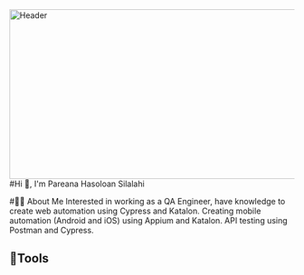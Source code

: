 <img src="https://dresma.ai/wp-content/uploads/2022/01/QA-Automation-EngineerMW.gif" alt="Header" width="800" height="300">
#Hi 👋, I'm Pareana Hasoloan Silalahi

#👨‍💻 About Me
Interested in working as a QA Engineer, have knowledge to create web automation using Cypress and Katalon. Creating mobile automation (Android and iOS) using Appium and Katalon. API testing using Postman and Cypress.

## 🔨Tools

